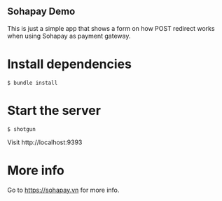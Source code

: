Sohapay Demo
---

This is just a simple app that shows a form on how POST redirect works when using Sohapay as payment gateway.

# Install dependencies

```
$ bundle install
```

# Start the server

```
$ shotgun
```

Visit http://localhost:9393

# More info
Go to https://sohapay.vn for more info.
